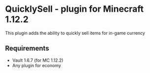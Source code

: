 # QuicklySell - plugin for Minecraft 1.12.2
This plugin adds the ability to quickly sell items for in-game currency
## Requirements

 - Vault 1.6.7 (for MC 1.12.2)
 - Any plugin for economy
